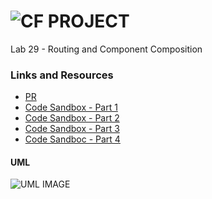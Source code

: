 ![CF](http://i.imgur.com/7v5ASc8.png) PROJECT
=================================================

Lab 29 - Routing and Component Composition

### Links and Resources
* [PR](https://github.com/401-advanced-javascript-401d29/lab-29/blob/master/README.md)
* [Code Sandbox - Part 1](https://codesandbox.io/s/8zy8wj1m69)
* [Code Sandbox - Part 2](https://codesandbox.io/s/6vn0w7075z)
* [Code Sandbox - Part 3]()
* [Code Sandboc - Part 4]()

#### UML
![UML IMAGE](./assets/uml.jpg)




